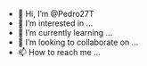 - 👋 Hi, I’m @Pedro27T
- 👀 I’m interested in ...
- 🌱 I’m currently learning ...
- 💞️ I’m looking to collaborate on ...
- 📫 How to reach me ...

<!---
Pedro27T/Pedro27T is a ✨ special ✨ repository because its `README.md` (this file) appears on your GitHub profile.
You can click the Preview link to take a look at your changes.
--->

